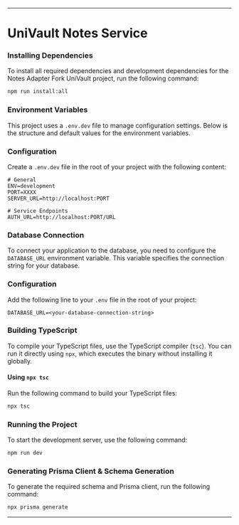 
---

# UniVault Notes Service

### Installing Dependencies

To install all required dependencies and development dependencies for the Notes Adapter Fork UniVault project, run the following command:

```bash
npm run install:all
```

### Environment Variables

This project uses a `.env.dev` file to manage configuration settings. Below is the structure and default values for the environment variables.

### Configuration

Create a `.env.dev` file in the root of your project with the following content:

```plaintext
# General
ENV=development
PORT=XXXX
SERVER_URL=http://localhost:PORT

# Service Endpoints
AUTH_URL=http://localhost:PORT/URL
```

### Database Connection

To connect your application to the database, you need to configure the `DATABASE_URL` environment variable. This variable specifies the connection string for your database.

### Configuration

Add the following line to your `.env` file in the root of your project:

```plaintext
DATABASE_URL=<your-database-connection-string>
```

### Building TypeScript

To compile your TypeScript files, use the TypeScript compiler (`tsc`). You can run it directly using `npx`, which executes the binary without installing it globally.

#### Using `npx tsc`

Run the following command to build your TypeScript files:

```bash
npx tsc
```

### Running the Project

To start the development server, use the following command:

```bash
npm run dev
```

### Generating Prisma Client & Schema Generation

To generate the required schema and Prisma client, run the following command:

```bash
npx prisma generate
```

---

